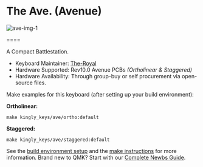 # The Ave. (Avenue)

![ave-img-1](https://i.imgur.com/l5ah6uM.png)

====

A Compact Battlestation.

- Keyboard Maintainer: [The-Royal](https://github.com/the-royal)
- Hardware Supported: Rev10.0 Avenue PCBs *(Ortholinear & Staggered)*
- Hardware Availability: Through group-buy or self procurement via open-source files. 

Make examples for this keyboard (after setting up your build environment):

**Ortholinear:**

    make kingly_keys/ave/ortho:default

**Staggered:**

    make kingly_keys/ave/staggered:default

See the [build environment setup](https://docs.qmk.fm/#/getting_started_build_tools) and the [make instructions](https://docs.qmk.fm/#/getting_started_make_guide) for more information. Brand new to QMK? Start with our [Complete Newbs Guide](https://docs.qmk.fm/#/newbs).
